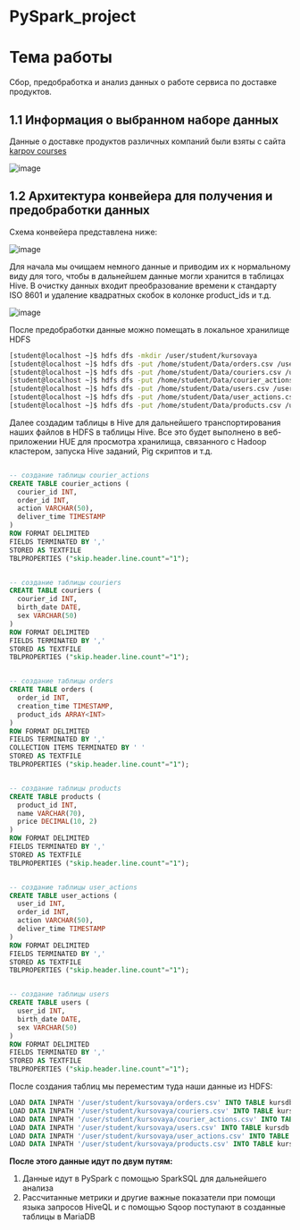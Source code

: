 # PySpark_project
# Тема работы

Сбор, предобработка и анализ данных о работе сервиса по доставке продуктов.

## 1.1 Информация о выбранном наборе данных

Данные о доставке продуктов различных компаний были взяты с сайта [karpov courses](https://lab.karpov.courses)

![image](https://github.com/Fourzeroo/PySpark_project/assets/92236009/028ea826-a425-496b-b208-a0e2e16198c1)

## 1.2 Архитектура конвейера для получения и предобработки данных 

Схема конвейера представлена ниже:

![image](https://github.com/Fourzeroo/PySpark_project/assets/92236009/05398d68-89ed-4b84-a4e8-019d73514133)

Для начала мы очищаем немного данные и приводим их к нормальному виду для того, чтобы в дальнейшем данные могли хранится в таблицах Hive. В очистку данных входит преобразование времени к стандарту ISO 8601 и удаление квадратных скобок в колонке product_ids и т.д.

![image](https://github.com/Fourzeroo/PySpark_project/assets/92236009/0645291d-99d7-4616-ac4e-88976ea4f65e)


После предобработки данные можно помещать в локальное хранилище HDFS

```bash
[student@localhost ~]$ hdfs dfs -mkdir /user/student/kursovaya
[student@localhost ~]$ hdfs dfs -put /home/student/Data/orders.csv /user/student/kursovaya
[student@localhost ~]$ hdfs dfs -put /home/student/Data/couriers.csv /user/student/kursovaya
[student@localhost ~]$ hdfs dfs -put /home/student/Data/courier_actions.csv /user/student/kursovaya
[student@localhost ~]$ hdfs dfs -put /home/student/Data/users.csv /user/student/kursovaya
[student@localhost ~]$ hdfs dfs -put /home/student/Data/user_actions.csv /user/student/kursovaya
[student@localhost ~]$ hdfs dfs -put /home/student/Data/products.csv /user/student/kursovaya
```
Далее создадим таблицы в Hive для дальнейшего транспортирования наших файлов в HDFS в таблицы Hive. Все это будет выполнено в веб-приложении HUE для просмотра хранилища, связанного с Hadoop кластером, запуска Hive заданий, Pig скриптов и т.д.

```sql

-- создание таблицы courier_actions 
CREATE TABLE courier_actions (
  courier_id INT,
  order_id INT,
  action VARCHAR(50),
  deliver_time TIMESTAMP
)
ROW FORMAT DELIMITED
FIELDS TERMINATED BY ','
STORED AS TEXTFILE
TBLPROPERTIES ("skip.header.line.count"="1");


-- создание таблицы couriers 
CREATE TABLE couriers (
  courier_id INT,
  birth_date DATE,
  sex VARCHAR(50)
)
ROW FORMAT DELIMITED
FIELDS TERMINATED BY ','
STORED AS TEXTFILE
TBLPROPERTIES ("skip.header.line.count"="1");


-- создание таблицы orders 
CREATE TABLE orders (
  order_id INT,
  creation_time TIMESTAMP,
  product_ids ARRAY<INT>
)
ROW FORMAT DELIMITED
FIELDS TERMINATED BY ','
COLLECTION ITEMS TERMINATED BY ' '
STORED AS TEXTFILE
TBLPROPERTIES ("skip.header.line.count"="1");


-- создание таблицы products 
CREATE TABLE products (
  product_id INT,
  name VARCHAR(70),
  price DECIMAL(10, 2)
)
ROW FORMAT DELIMITED
FIELDS TERMINATED BY ','
STORED AS TEXTFILE
TBLPROPERTIES ("skip.header.line.count"="1");


-- создание таблицы user_actions 
CREATE TABLE user_actions (
  user_id INT,
  order_id INT,
  action VARCHAR(50),
  deliver_time TIMESTAMP
)
ROW FORMAT DELIMITED
FIELDS TERMINATED BY ','
STORED AS TEXTFILE
TBLPROPERTIES ("skip.header.line.count"="1");


-- создание таблицы users 
CREATE TABLE users (
  user_id INT,
  birth_date DATE,
  sex VARCHAR(50)
)
ROW FORMAT DELIMITED
FIELDS TERMINATED BY ','
STORED AS TEXTFILE
TBLPROPERTIES ("skip.header.line.count"="1");
```

После создания таблиц мы переместим туда наши данные из HDFS:
```sql
LOAD DATA INPATH '/user/student/kursovaya/orders.csv' INTO TABLE kursdb.orders;
LOAD DATA INPATH '/user/student/kursovaya/couriers.csv' INTO TABLE kursdb.orders;
LOAD DATA INPATH '/user/student/kursovaya/courier_actions.csv' INTO TABLE kursdb.orders;
LOAD DATA INPATH '/user/student/kursovaya/users.csv' INTO TABLE kursdb.orders;
LOAD DATA INPATH '/user/student/kursovaya/user_actions.csv' INTO TABLE kursdb.orders;
LOAD DATA INPATH '/user/student/kursovaya/products.csv' INTO TABLE kursdb.orders;
```

**После этого данные идут по двум путям:**

1.	Данные идут в PySpark с помощью SparkSQL для дальнейшего анализа
2.	Рассчитанные метрики и другие важные показатели при помощи языка запросов HiveQL и с помощью Sqoop поступают в созданные таблицы в MariaDB
